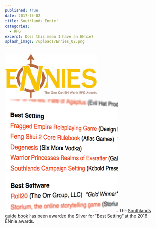 ```yaml
---
published: true
date: 2017-05-02
title: Southlands Ennie!
categories:
  - RPG
excerpt: Does this mean I have an ENnie?
splash_image: /uploads/Ennies_02.png
---
```

![](/uploads/Ennies_01.jpg)
![](/uploads/Ennies_02.png)
The [Southlands guide book](https://koboldpress.com/tag/southlands/) has been awarded the Silver for "Best Setting" at the 2016 ENnie awards.